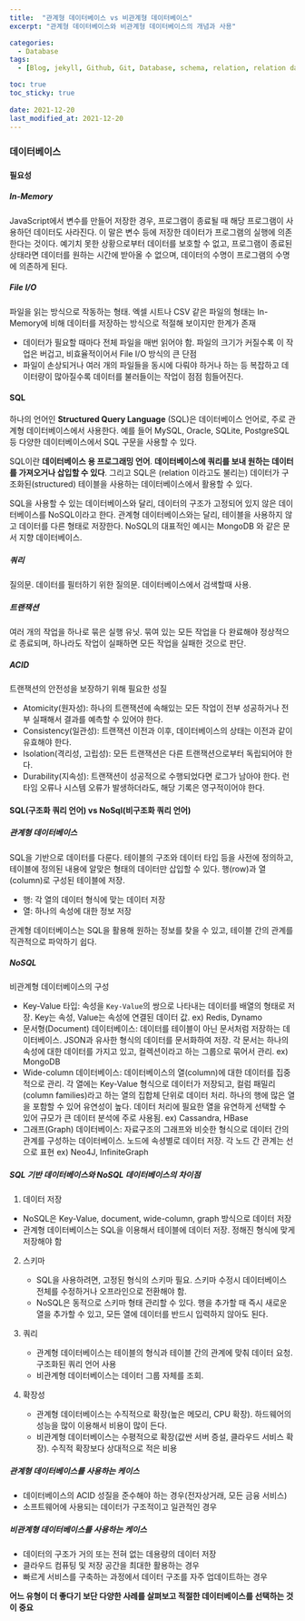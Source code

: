 ```yaml
---
title:  "관계형 데이터베이스 vs 비관계형 데이터베이스"
excerpt: "관계형 데이터베이스와 비관계형 데이터베이스의 개념과 사용"

categories:
  - Database
tags:
  - [Blog, jekyll, Github, Git, Database, schema, relation, relation database, SQL, NoSQL]

toc: true
toc_sticky: true
 
date: 2021-12-20
last_modified_at: 2021-12-20
---
```


### 데이터베이스

#### 필요성

##### In-Memory

JavaScript에서 변수를 만들어 저장한 경우, 프로그램이 종료될 때 해당 프로그램이 사용하던 데이터도 사라진다. 이 말은 변수 등에 저장한 데이터가 프로그램의 실행에 의존한다는 것이다. 예기치 못한 상황으로부터 데이터를 보호할 수 없고, 프로그램이 종료된 상태라면 데이터를 원하는 시간에 받아올 수 없으며, 데이터의 수명이 프로그램의 수명에 의존하게 된다.

##### File I/O

파일을 읽는 방식으로 작동하는 형태. 엑셀 시트나 CSV 같은 파일의 형태는 In-Memory에 비해 데이터를 저장하는 방식으로 적절해 보이지만 한계가 존재

* 데이터가 필요할 때마다 전체 파일을 매번 읽어야 함. 파일의 크기가 커질수록 이 작업은 버겁고, 비효율적이어서 File I/O 방식의 큰 단점
* 파일이 손상되거나 여러 개의 파일들을 동시에 다뤄야 하거나 하는 등 복잡하고 데이터량이 많아질수록 데이터를 불러들이는 작업이 점점 힘들어진다.

#### SQL

하나의 언어인 **Structured Query Language** (SQL)은 데이터베이스 언어로, 주로 관계형 데이터베이스에서 사용한다. 예를 들어 MySQL, Oracle, SQLite, PostgreSQL 등 다양한 데이터베이스에서 SQL 구문을 사용할 수 있다.

SQL이란 **데이터베이스 용 프로그래밍 언어**. **데이터베이스에 쿼리를 보내 원하는 데이터를 가져오거나 삽입할 수 있다**. 그리고 SQL은 (relation 이라고도 불리는) 데이터가 구조화된(structured) 테이블을 사용하는 데이터베이스에서 활용할 수 있다.

SQL을 사용할 수 있는 데이터베이스와 달리, 데이터의 구조가 고정되어 있지 않은 데이터베이스를 NoSQL이라고 한다. 관계형 데이터베이스와는 달리, 테이블을 사용하지 않고 데이터를 다른 형태로 저장한다. NoSQL의 대표적인 예시는 MongoDB 와 같은 문서 지향 데이터베이스.

##### 쿼리

질의문. 데이터를 필터하기 위한 질의문. 데이터베이스에서 검색할때 사용.

##### 트랜잭션

여러 개의 작업을 하나로 묶은 실행 유닛. 묶여 있는 모든 작업을 다 완료해야 정상적으로 종료되며, 하나라도 작업이 실패하면 모든 작업을 실패한 것으로 판단.

##### ACID 

트랜잭션의 안전성을 보장하기 위해 필요한 성질

* Atomicity(원자성): 하나의 트랜잭션에 속해있는 모든 작업이 전부 성공하거나 전부 실패해서 결과를 예측할 수 있어야 한다.
* Consistency(일관성): 트랜잭션 이전과 이후, 데이터베이스의 상태는 이전과 같이 유효해야 한다.
* Isolation(격리성, 고립성): 모든 트랜잭션은 다른 트랜잭션으로부터 독립되어야 한다.
* Durability(지속성): 트랜잭션이 성공적으로 수행되었다면 로그가 남아야 한다. 런타임 오류나 시스템 오류가 발생하더라도, 해당 기록은 영구적이어야 한다.

#### SQL(구조화 쿼리 언어) vs NoSql(비구조화 쿼리 언어)

##### 관계형 데이터베이스

SQL을 기반으로 데이터를 다룬다. 테이블의 구조와 데이터 타입 등을 사전에 정의하고, 테이블에 정의된 내용에 알맞은 형태의 데이터만 삽입할 수 있다. 행(row)과 열(column)로 구성된 테이블에 저장.

* 행: 각 열의 데이터 형식에 맞는 데이터 저장
* 열: 하나의 속성에 대한 정보 저장

관계형 데이터베이스는 SQL을 활용해 원하는 정보를 찾을 수 있고, 테이블 간의 관계를 직관적으로 파악하기 쉽다.

##### NoSQL

비관계형 데이터베이스의 구성

* Key-Value 타입: 속성을 `Key-Value`의 쌍으로 나타내는 데이터를 배열의 형태로 저장. Key는 속성, Value는 속성에 연결된 데이터 값. ex) Redis, Dynamo
* 문서형(Document) 데이터베이스: 데이터를 테이블이 아닌 문서처럼 저장하는 데이터베이스. JSON과 유사한 형식의 데이터를 문서화하여 저장. 각 문서는 하나의 속성에 대한 데이터를 가지고 있고, 컬렉션이라고 하는 그룹으로 묶어서 관리. ex) MongoDB
* Wide-column 데이터베이스: 데이터베이스의 열(column)에 대한 데이터를 집중적으로 관리. 각 열에는 Key-Value 형식으로 데이터가 저장되고, 컬럼 패밀리(column families)라고 하는 열의 집합체 단위로 데이터 처리. 하나의 행에 많은 열을 포함할 수 있어 유연성이 높다. 데이터 처리에 필요한 열을 유연하게 선택할 수 있어 규모가 큰 데이터 분석에 주로 사용됨. ex) Cassandra, HBase
* 그래프(Graph) 데이터베이스: 자료구조의 그래프와 비슷한 형식으로 데이터 간의 관계를 구성하는 데이터베이스. 노드에 속셩별로 데이터 저장. 각 노드 간 관계는 선으로 표현 ex) Neo4J, InfiniteGraph

##### SQL 기반 데이터베이스와 NoSQL 데이터베이스의 차이점

1.  데이터 저장
   * NoSQL은 Key-Value, document, wide-column, graph 방식으로 데이터 저장
   * 관계형 데이터베이스는 SQL을 이용해서 테이블에 데이터 저장. 정해진 형식에 맞게 저장해야 함

2. 스키마
   * SQL을 사용하려면, 고정된 형식의 스키마 필요. 스키마 수정시 데이터베이스 전체를 수정하거나 오프라인으로 전환해야 함.
   * NoSQL은 동적으로 스키마 형태 관리할 수 있다. 행을 추가할 때 즉시 새로운 열을 추가할 수 있고, 모든 열에 데이터를 반드시 입력하지 않아도 된다.

3. 쿼리
   * 관계형 데이터베이스는 테이블의 형식과 테이블 간의 관계에 맞춰 데이터 요청. 구조화된 쿼리 언어 사용
   * 비관계형 데이터베이스는 데이터 그룹 자체를 조회.

4. 확장성
   * 관계형 데이터베이스는 수직적으로 확장(높은 메모리, CPU 확장). 하드웨어의 성능을 많이 이용해서 비용이 많이 든다. 
   * 비관계형 데이터베이스는 수평적으로 확장(값싼 서버 증설, 클라우드 서비스 확장). 수직적 확장보다 상대적으로 적은 비용

##### 관계형 데이터베이스를 사용하는 케이스

* 데이터베이스의 ACID 성질을 준수해야 하는 경우(전자상거래, 모든 금융 서비스)
* 소프트웨어에 사용되는 데이터가 구조적이고 일관적인 경우

##### 비관계형 데이터베이스를 사용하는 케이스

* 데이터의 구조가 거의 또는 전혀 없는 데용량의 데이터 저장
* 클라우드 컴퓨팅 및 저장 공간을 최대한 활용하는 경우
* 빠르게 서비스를 구축하는 과정에서 데이터 구조를 자주 업데이트하는 경우

**어느 유형이 더 좋다기 보단 다양한 사례를 살펴보고 적절한 데이터베이스를 선택하는 것이 중요**

